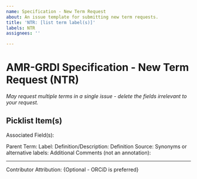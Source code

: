 ```yaml
---
name: Specification - New Term Request
about: An issue template for submitting new term requests.
title: 'NTR: [list term label(s)]'
labels: NTR
assignees: ''

---
```


# AMR-GRDI Specification - New Term Request (NTR)
_May request multiple terms in a single issue - delete the fields irrelevant to your request._

## Picklist Item(s)

Associated Field(s):

Parent Term:
Label:
Definition/Description:
Definition Source:
Synonyms or alternative labels:
Additional Comments (not an annotation):

--- 
Contributor Attribution: {Optional - ORCiD is preferred}
